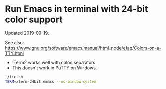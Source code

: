 # Run Emacs in terminal with 24-bit color support

Updated 2019-09-19.

See also:
https://www.gnu.org/software/emacs/manual/html_node/efaq/Colors-on-a-TTY.html

- iTerm2 works well with colon separators.
- This doesn't work in PuTTY on Windows.

```sh
./tic.sh
TERM=xterm-24bit emacs --no-window-system
```
